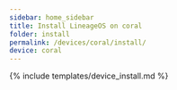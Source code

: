 ```yaml
---
sidebar: home_sidebar
title: Install LineageOS on coral
folder: install
permalink: /devices/coral/install/
device: coral
---
```

{% include templates/device_install.md %}
